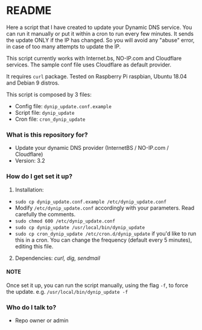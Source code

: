 # README #

Here a script that I have created to update your Dynamic DNS service.
You can run it manually or put it within a cron to run every few minutes.
It sends the update ONLY if the IP has changed. So you will avoid any "abuse" error, in case of too many attempts to update the IP.

This script currently works with Internet.bs, NO-IP.com and Cloudflare services.
The sample conf file uses Cloudflare as default provider.

It requires `curl` package.
Tested on Raspberry Pi raspbian, Ubuntu 18.04 and Debian 9 distros.

This script is composed by 3 files:
* Config file: `dynip_update.conf.example`
* Script file: `dynip_update`
* Cron file: `cron_dynip_update`


### What is this repository for? ###

* Update your dynamic DNS provider (InternetBS / NO-IP.com / Cloudflare)
* Version: 3.2

### How do I get set it up? ###

1. Installation:
- `sudo cp dynip_update.conf.example /etc/dynip_update.conf`
- Modify `/etc/dynip_update.conf` accordingly with your parameters. Read carefully the comments.
- `sudo chmod 600 /etc/dynip_update.conf`
- `sudo cp dynip_update /usr/local/bin/dynip_update`
- `sudo cp cron_dynip_update /etc/cron.d/dynip_update` if you'd like to run this in a cron. You can change the frequency (default every 5 minutes), editing this file.

2. Dependencies: *curl, dig, sendmail*

#### NOTE
Once set it up, you can run the script manually, using the flag `-f`, to force the update.
e.g. `/usr/local/bin/dynip_update -f`


### Who do I talk to? ###

* Repo owner or admin
